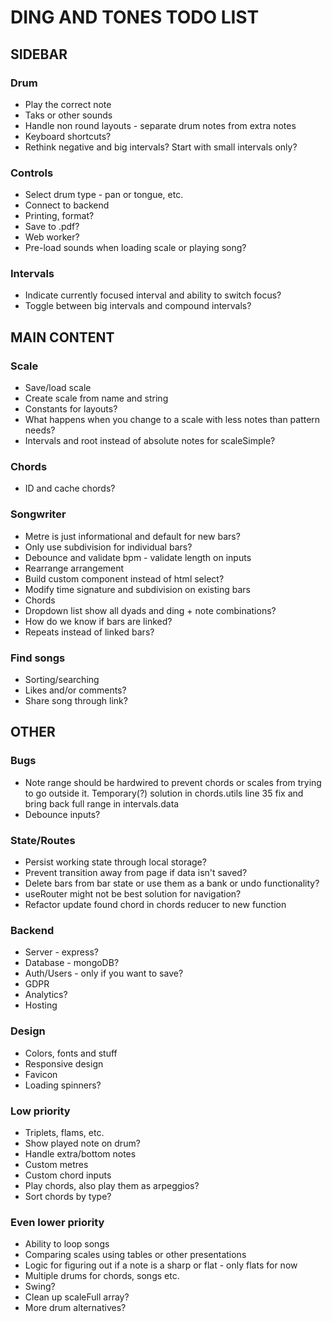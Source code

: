 # DING AND TONES TODO LIST

## SIDEBAR

### Drum

* Play the correct note
* Taks or other sounds
* Handle non round layouts - separate drum notes from extra notes
* Keyboard shortcuts?
* Rethink negative and big intervals? Start with small intervals only?

### Controls

* Select drum type - pan or tongue, etc.
* Connect to backend
* Printing, format?
* Save to .pdf?
* Web worker?
* Pre-load sounds when loading scale or playing song?

### Intervals

* Indicate currently focused interval and ability to switch focus?
* Toggle between big intervals and compound intervals?

## MAIN CONTENT

### Scale

* Save/load scale
* Create scale from name and string
* Constants for layouts?
* What happens when you change to a scale with less notes than pattern needs?
* Intervals and root instead of absolute notes for scaleSimple?

### Chords

* ID and cache chords?

### Songwriter

* Metre is just informational and default for new bars?
* Only use subdivision for individual bars?
* Debounce and validate bpm - validate length on inputs
* Rearrange arrangement
* Build custom component instead of html select?
* Modify time signature and subdivision on existing bars
* Chords
* Dropdown list show all dyads and ding + note combinations?
* How do we know if bars are linked?
* Repeats instead of linked bars?

### Find songs

* Sorting/searching
* Likes and/or comments?
* Share song through link?

## OTHER

### Bugs

* Note range should be hardwired to prevent chords or scales from trying to go outside it. Temporary(?) solution in chords.utils line 35 fix and bring back full range in intervals.data
* Debounce inputs?

### State/Routes

* Persist working state through local storage?
* Prevent transition away from page if data isn't saved?
* Delete bars from bar state or use them as a bank or undo functionality?
* useRouter might not be best solution for navigation?
* Refactor update found chord in chords reducer to new function

### Backend

* Server - express?
* Database - mongoDB?
* Auth/Users - only if you want to save?
* GDPR
* Analytics?
* Hosting

### Design

* Colors, fonts and stuff
* Responsive design
* Favicon
* Loading spinners?

### Low priority

* Triplets, flams, etc.
* Show played note on drum?
* Handle extra/bottom notes
* Custom metres
* Custom chord inputs
* Play chords, also play them as arpeggios?
* Sort chords by type?

### Even lower priority

* Ability to loop songs
* Comparing scales using tables or other presentations
* Logic for figuring out if a note is a sharp or flat - only flats for now
* Multiple drums for chords, songs etc.
* Swing?
* Clean up scaleFull array?
* More drum alternatives?
